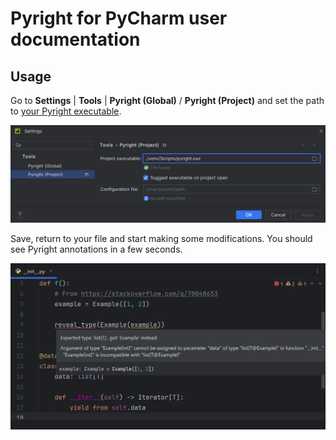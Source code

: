 # Pyright for PyCharm user documentation


## Usage

Go to <b>Settings</b> | <b>Tools</b> |
<b>Pyright (Global)</b> / <b>Pyright (Project)</b>
and set the path to [your Pyright executable][1].

![](./img/project-configuration-panel.png)

Save, return to your file and start making some modifications.
You should see Pyright annotations in a few seconds.

![](./img/demo1.png)


  [1]: configurations.md#executable
